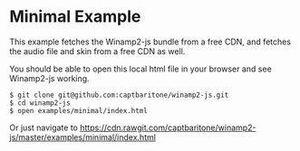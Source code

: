 # Minimal Example

This example fetches the Winamp2-js bundle from a free CDN, and fetches the audio file and skin from a free CDN as well.

You should be able to open this local html file in your browser and see Winamp2-js working.

```
$ git clone git@github.com:captbaritone/winamp2-js.git
$ cd winamp2-js
$ open examples/minimal/index.html
```

Or just navigate to <https://cdn.rawgit.com/captbaritone/winamp2-js/master/examples/minimal/index.html>
